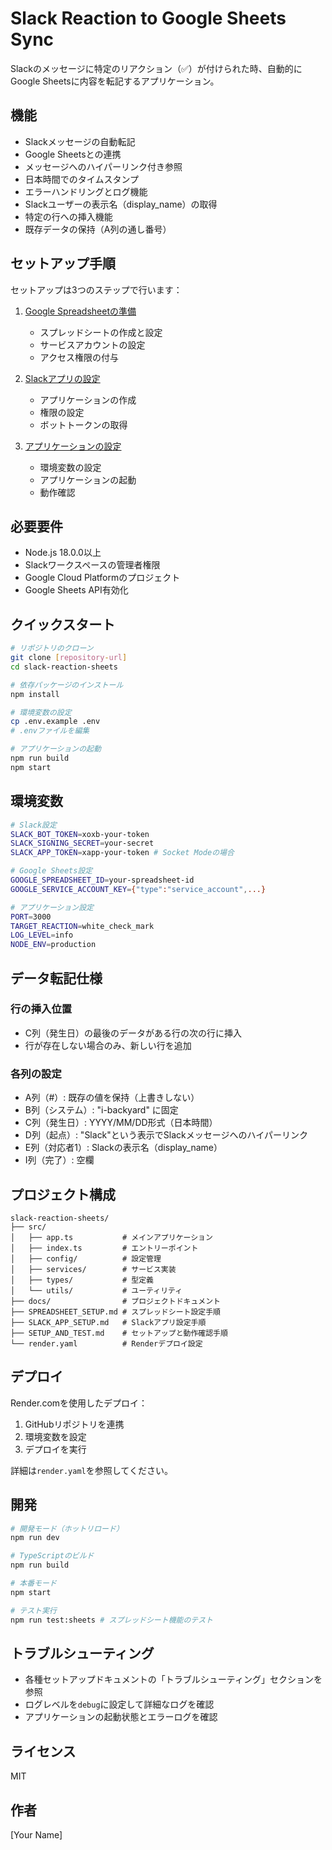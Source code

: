 # Slack Reaction to Google Sheets Sync

Slackのメッセージに特定のリアクション（✅）が付けられた時、自動的にGoogle Sheetsに内容を転記するアプリケーション。

## 機能

- Slackメッセージの自動転記
- Google Sheetsとの連携
- メッセージへのハイパーリンク付き参照
- 日本時間でのタイムスタンプ
- エラーハンドリングとログ機能
- Slackユーザーの表示名（display_name）の取得
- 特定の行への挿入機能
- 既存データの保持（A列の通し番号）

## セットアップ手順

セットアップは3つのステップで行います：

1. [Google Spreadsheetの準備](./SPREADSHEET_SETUP.md)
   - スプレッドシートの作成と設定
   - サービスアカウントの設定
   - アクセス権限の付与

2. [Slackアプリの設定](./SLACK_APP_SETUP.md)
   - アプリケーションの作成
   - 権限の設定
   - ボットトークンの取得

3. [アプリケーションの設定](./SETUP_AND_TEST.md)
   - 環境変数の設定
   - アプリケーションの起動
   - 動作確認

## 必要要件

- Node.js 18.0.0以上
- Slackワークスペースの管理者権限
- Google Cloud Platformのプロジェクト
- Google Sheets API有効化

## クイックスタート

```bash
# リポジトリのクローン
git clone [repository-url]
cd slack-reaction-sheets

# 依存パッケージのインストール
npm install

# 環境変数の設定
cp .env.example .env
# .envファイルを編集

# アプリケーションの起動
npm run build
npm start
```

## 環境変数

```bash
# Slack設定
SLACK_BOT_TOKEN=xoxb-your-token
SLACK_SIGNING_SECRET=your-secret
SLACK_APP_TOKEN=xapp-your-token # Socket Modeの場合

# Google Sheets設定
GOOGLE_SPREADSHEET_ID=your-spreadsheet-id
GOOGLE_SERVICE_ACCOUNT_KEY={"type":"service_account",...}

# アプリケーション設定
PORT=3000
TARGET_REACTION=white_check_mark
LOG_LEVEL=info
NODE_ENV=production
```

## データ転記仕様

### 行の挿入位置
- C列（発生日）の最後のデータがある行の次の行に挿入
- 行が存在しない場合のみ、新しい行を追加

### 各列の設定
- A列（#）: 既存の値を保持（上書きしない）
- B列（システム）: "i-backyard" に固定
- C列（発生日）: YYYY/MM/DD形式（日本時間）
- D列（起点）: "Slack"という表示でSlackメッセージへのハイパーリンク
- E列（対応者1）: Slackの表示名（display_name）
- I列（完了）: 空欄

## プロジェクト構成

```
slack-reaction-sheets/
├── src/
│   ├── app.ts           # メインアプリケーション
│   ├── index.ts         # エントリーポイント
│   ├── config/          # 設定管理
│   ├── services/        # サービス実装
│   ├── types/           # 型定義
│   └── utils/           # ユーティリティ
├── docs/                # プロジェクトドキュメント
├── SPREADSHEET_SETUP.md # スプレッドシート設定手順
├── SLACK_APP_SETUP.md   # Slackアプリ設定手順
├── SETUP_AND_TEST.md    # セットアップと動作確認手順
└── render.yaml          # Renderデプロイ設定
```

## デプロイ

Render.comを使用したデプロイ：

1. GitHubリポジトリを連携
2. 環境変数を設定
3. デプロイを実行

詳細は`render.yaml`を参照してください。

## 開発

```bash
# 開発モード（ホットリロード）
npm run dev

# TypeScriptのビルド
npm run build

# 本番モード
npm start

# テスト実行
npm run test:sheets # スプレッドシート機能のテスト
```

## トラブルシューティング

- 各種セットアップドキュメントの「トラブルシューティング」セクションを参照
- ログレベルを`debug`に設定して詳細なログを確認
- アプリケーションの起動状態とエラーログを確認

## ライセンス

MIT

## 作者

[Your Name]
